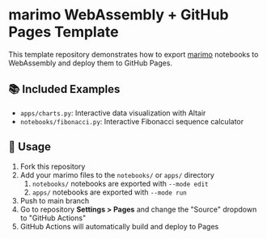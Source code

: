 # marimo WebAssembly + GitHub Pages Template

This template repository demonstrates how to export [marimo](https://marimo.io) notebooks to WebAssembly and deploy them to GitHub Pages.

## 📚 Included Examples

- `apps/charts.py`: Interactive data visualization with Altair
- `notebooks/fibonacci.py`: Interactive Fibonacci sequence calculator

## 🚀 Usage

1. Fork this repository
2. Add your marimo files to the `notebooks/` or `apps/` directory
   1. `notebooks/` notebooks are exported with `--mode edit`
   2. `apps/` notebooks are exported with `--mode run`
3. Push to main branch
4. Go to repository **Settings > Pages** and change the "Source" dropdown to "GitHub Actions"
5. GitHub Actions will automatically build and deploy to Pages
